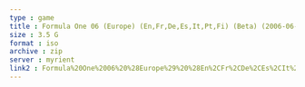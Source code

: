 ```yaml
---
type : game
title : Formula One 06 (Europe) (En,Fr,De,Es,It,Pt,Fi) (Beta) (2006-06-02)
size : 3.5 G
format : iso
archive : zip
server : myrient
link2 : Formula%20One%2006%20%28Europe%29%20%28En%2CFr%2CDe%2CEs%2CIt%2CPt%2CFi%29%20%28Beta%29%20%282006-06-02%29
---
```


